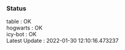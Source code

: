 ### Status


table : OK  
hogwarts : OK  
icy-bot : OK  
Latest Update : 2022-01-30 12:10:16.473237
